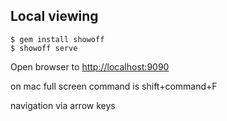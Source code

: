 

## Local viewing ##

    $ gem install showoff
    $ showoff serve

Open browser to [http://localhost:9090](http://localhost:9090)

on mac full screen command is shift+command+F

navigation via arrow keys